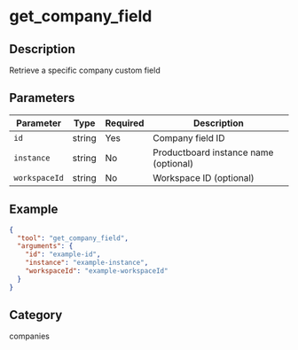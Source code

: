 # get_company_field

## Description

Retrieve a specific company custom field

## Parameters

| Parameter     | Type   | Required | Description                           |
| ------------- | ------ | -------- | ------------------------------------- |
| `id`          | string | Yes      | Company field ID                      |
| `instance`    | string | No       | Productboard instance name (optional) |
| `workspaceId` | string | No       | Workspace ID (optional)               |

## Example

```json
{
  "tool": "get_company_field",
  "arguments": {
    "id": "example-id",
    "instance": "example-instance",
    "workspaceId": "example-workspaceId"
  }
}
```

## Category

companies

